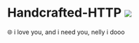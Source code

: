 # Handcrafted-HTTP ![](https://img.shields.io/badge/Made%20With-Shakira-success?style=for-the-badge)
🌐 i love you, and i need you, nelly i dooo
